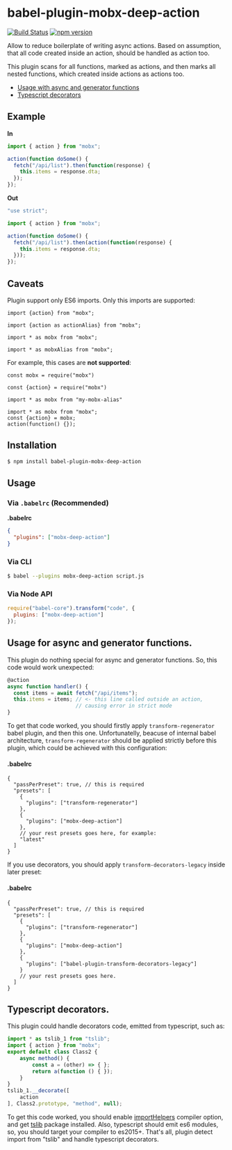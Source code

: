 # babel-plugin-mobx-deep-action

[![Build Status](https://travis-ci.org/mobxjs/babel-plugin-mobx-deep-action.svg?branch=master)](https://travis-ci.org/mobxjs/babel-plugin-mobx-deep-action)
[![npm version](https://badge.fury.io/js/babel-plugin-mobx-deep-action.svg)](https://badge.fury.io/js/babel-plugin-mobx-deep-action)

Allow to reduce boilerplate of writing async actions.
Based on assumption, that all code created inside an action,
should be handled as action too.

This plugin scans for all functions, marked as actions, and then marks all
nested functions, which created inside actions as actions too.

* [Usage with async and generator functions](#toc-usage-async)
* [Typescript decorators](#toc-typescript-decorators)

## Example

**In**

```js
import { action } from "mobx";

action(function doSome() {
  fetch("/api/list").then(function(response) {
    this.items = response.dta;
  });
});
```

**Out**

```js
"use strict";

import { action } from "mobx";

action(function doSome() {
  fetch("/api/list").then(action(function(response) {
    this.items = response.dta;
  }));
});
```

## Caveats

Plugin support only ES6 imports. Only this imports are supported:
```
import {action} from "mobx";
```
```
import {action as actionAlias} from "mobx";
```
```
import * as mobx from "mobx";
```
```
import * as mobxAlias from "mobx";
```
For example, this cases are **not supported**:
```
const mobx = require("mobx")
```
```
const {action} = require("mobx")
```
```
import * as mobx from "my-mobx-alias"
```
```
import * as mobx from "mobx";
const {action} = mobx;
action(function() {});
```


## Installation

```sh
$ npm install babel-plugin-mobx-deep-action
```

## Usage

### Via `.babelrc` (Recommended)

**.babelrc**

```json
{
  "plugins": ["mobx-deep-action"]
}
```

### Via CLI

```sh
$ babel --plugins mobx-deep-action script.js
```

### Via Node API

```javascript
require("babel-core").transform("code", {
  plugins: ["mobx-deep-action"]
});
```


## <a id="toc-usage-async"></a> Usage for async and generator functions.

This plugin do nothing special for async and generator functions. So, this code
would work unexpected:

```js
@action
async function handler() {
  const items = await fetch("/api/items");
  this.items = items; // <- this line called outside an action,
                      // causing error in strict mode
}
```

To get that code worked, you should firstly apply `transform-regenerator` babel
plugin, and then this one. Unfortunatelly, beacuse of internal babel architecture,
`transform-regenerator` should be applied strictly before this plugin, which could
be achieved with this configuration:

#### .babelrc

```json5
{
  "passPerPreset": true, // this is required
  "presets": [
    {
      "plugins": ["transform-regenerator"]
    },
    {
      "plugins": ["mobx-deep-action"]
    },
    // your rest presets goes here, for example:
    "latest"
  ]
}
```

If you use decorators, you should apply `transform-decorators-legacy` inside
later preset:

#### .babelrc

```json5
{
  "passPerPreset": true, // this is required
  "presets": [
    {
      "plugins": ["transform-regenerator"]
    },
    {
      "plugins": ["mobx-deep-action"]
    },
    {
      "plugins": ["babel-plugin-transform-decorators-legacy"]
    }
    // your rest presets goes here.
  ]
}
```

## <a id="#toc-typescript-decorators"></a> Typescript decorators.

This plugin could handle decorators code, emitted from typescript, such as:

```js
import * as tslib_1 from "tslib";
import { action } from "mobx";
export default class Class2 {
    async method() {
        const a = (other) => { };
        return a(function () { });
    }
}
tslib_1.__decorate([
    action
], Class2.prototype, "method", null);
```

To get this code worked, you should enable [importHelpers](https://www.typescriptlang.org/docs/handbook/compiler-options.html)
compiler option, and get [tslib](https://www.npmjs.com/package/tslib) package installed. Also, typescript
should emit es6 modules, so, you should target your compiler to es2015+. That's all,
plugin detect import from "tslib" and handle typescript decorators.
